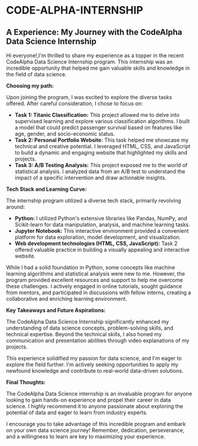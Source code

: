 # CODE-ALPHA-INTERNSHIP
## A Experience: My Journey with the CodeAlpha Data Science Internship

Hi everyone!,I'm thrilled to share my experience as a topper in the recent CodeAlpha Data Science Internship program. This internship was an incredible opportunity that helped me gain valuable skills and knowledge in the field of data science.

**Choosing my path:**

Upon joining the program, I was excited to explore the diverse tasks offered. After careful consideration, I chose to focus on:

* **Task 1: Titanic Classification:** This project allowed me to delve into supervised learning and explore various classification algorithms. I built a model that could predict passenger survival based on features like age, gender, and socio-economic status.
* **Task 2: Personal Portfolio Website:** This task helped me showcase my technical and creative potential. I leveraged HTML, CSS, and JavaScript to build a dynamic and engaging website that highlighted my skills and projects.
* **Task 3: A/B Testing Analysis:** This project exposed me to the world of statistical analysis. I analyzed data from an A/B test to understand the impact of a specific intervention and draw actionable insights.

**Tech Stack and Learning Curve:**

The internship program utilized a diverse tech stack, primarily revolving around:

* **Python:** I utilized Python's extensive libraries like Pandas, NumPy, and Scikit-learn for data manipulation, analysis, and machine learning tasks.
* **Jupyter Notebook:** This interactive environment provided a convenient platform for data exploration, model development, and visualization.
* **Web development technologies (HTML, CSS, JavaScript):** Task 2 offered valuable practice in building a visually appealing and interactive website.

While I had a solid foundation in Python, some concepts like machine learning algorithms and statistical analysis were new to me. However, the program provided excellent resources and support to help me overcome these challenges. I actively engaged in online tutorials, sought guidance from mentors, and participated in discussions with fellow interns, creating a collaborative and enriching learning environment.

**Key Takeaways and Future Aspirations:**

The CodeAlpha Data Science Internship significantly enhanced my understanding of data science concepts, problem-solving skills, and technical expertise. Beyond the technical skills, I also honed my communication and presentation abilities through video explanations of my projects.

This experience solidified my passion for data science, and I'm eager to explore the field further. I'm actively seeking opportunities to apply my newfound knowledge and contribute to real-world data-driven solutions.

**Final Thoughts:**

The CodeAlpha Data Science internship is an invaluable program for anyone looking to gain hands-on experience and propel their career in data science. I highly recommend it to anyone passionate about exploring the potential of data and eager to learn from industry experts.

I encourage you to take advantage of this incredible program and embark on your own data science journey! Remember, dedication, perseverance, and a willingness to learn are key to maximizing your experience.
